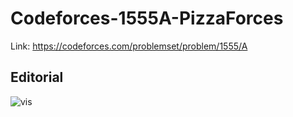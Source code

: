 # Codeforces-1555A-PizzaForces
Link: https://codeforces.com/problemset/problem/1555/A
## Editorial
![vis](https://user-images.githubusercontent.com/51401355/127759734-0160f8b9-69dc-4c32-9ce2-787c71fff6a0.png)

